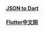#### [JSON to Dart](https://javiercbk.github.io/json_to_dart/)

#### [Flutter中文网](https://book.flutterchina.club/)



